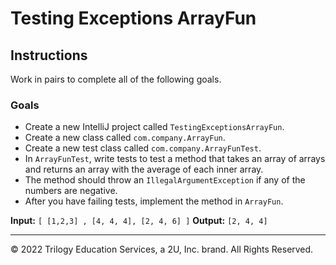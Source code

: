 # Testing Exceptions ArrayFun

## Instructions

Work in pairs to complete all of the following goals.

### Goals

- Create a new IntelliJ project called `TestingExceptionsArrayFun`.
- Create a new class called `com.company.ArrayFun`.
- Create a new test class called `com.company.ArrayFunTest`.
- In `ArrayFunTest`, write tests to test a method that takes an array of arrays and returns an array with the average of each inner array.
- The method should throw an `IllegalArgumentException` if any of the numbers are negative.
- After you have failing tests, implement the method in `ArrayFun`.

**Input:** `[ [1,2,3] , [4, 4, 4], [2, 4, 6] ]` **Output:** `[2, 4, 4]`

---

© 2022 Trilogy Education Services, a 2U, Inc. brand. All Rights Reserved.